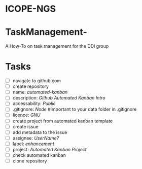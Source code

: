 # ICOPE-NGS

# TaskManagement-
A How-To on task management for the DDI group

# Tasks

- [ ] navigate to github.com
- [ ] create repository
- [ ] name: _automated-kanban_
- [ ] description: _Github Automated Kanban Intro_
- [ ] accessability: _Public_
- [ ] .gitignore: _Node_ #Important to your data folder in .gitignore
- [ ] licence: _GNU_
- [ ] create project from automated kanban template
- [ ] create issue
- [ ] add metadata to the issue
- [ ] assignee: _UserName?_
- [ ] label: _enhancement_
- [ ] project: _Automated Kanban Project_
- [ ] check automated kanban
- [ ] clone repository
